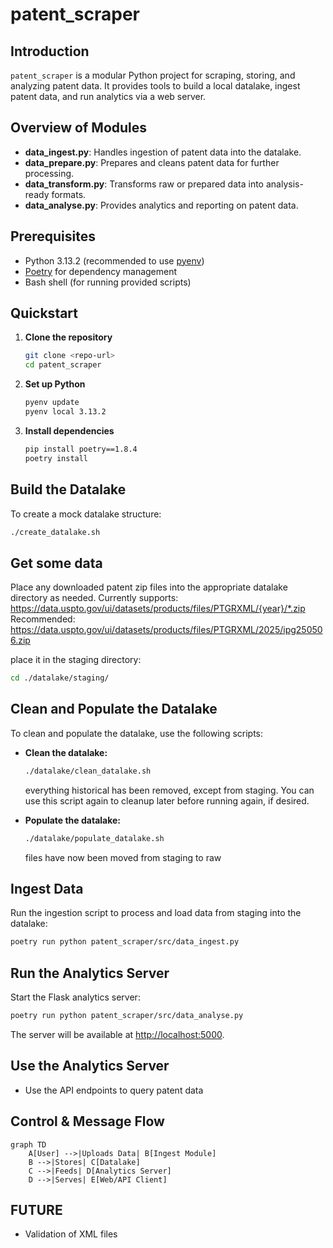 # patent_scraper

## Introduction
`patent_scraper` is a modular Python project for scraping, storing, and analyzing patent data. It provides tools to build a local datalake, ingest patent data, and run analytics via a web server.

## Overview of Modules
- **data_ingest.py**: Handles ingestion of patent data into the datalake.
- **data_prepare.py**: Prepares and cleans patent data for further processing.
- **data_transform.py**: Transforms raw or prepared data into analysis-ready formats.
- **data_analyse.py**: Provides analytics and reporting on patent data.

## Prerequisites
- Python 3.13.2 (recommended to use [pyenv](https://github.com/pyenv/pyenv#installation))
- [Poetry](https://python-poetry.org/docs/) for dependency management
- Bash shell (for running provided scripts)

## Quickstart
1. **Clone the repository**
   ```bash
   git clone <repo-url>
   cd patent_scraper
   ```
2. **Set up Python**
   ```bash
   pyenv update
   pyenv local 3.13.2
   ```
3. **Install dependencies**
   ```bash
   pip install poetry==1.8.4
   poetry install
   ```

## Build the Datalake
To create a mock datalake structure:
```bash
./create_datalake.sh
```
## Get some data
Place any downloaded patent zip files into the appropriate datalake directory as needed.
Currently supports: https://data.uspto.gov/ui/datasets/products/files/PTGRXML/{year}/*.zip
Recommended: https://data.uspto.gov/ui/datasets/products/files/PTGRXML/2025/ipg250506.zip

place it in the staging directory:
```bash
cd ./datalake/staging/
```

## Clean and Populate the Datalake
To clean and populate the datalake, use the following scripts:

- **Clean the datalake:**
  ```bash
  ./datalake/clean_datalake.sh
  ```
  everything historical has been removed, except from staging.
  You can use this script again to cleanup later before running again, if desired.

- **Populate the datalake:**
  ```bash
  ./datalake/populate_datalake.sh
  ```
  files have now been moved from staging to raw

## Ingest Data
Run the ingestion script to process and load data from staging into the datalake:
```bash
poetry run python patent_scraper/src/data_ingest.py
```

## Run the Analytics Server
Start the Flask analytics server:
```bash
poetry run python patent_scraper/src/data_analyse.py
```
The server will be available at [http://localhost:5000](http://localhost:5000).

## Use the Analytics Server
- Use the API endpoints to query patent data


## Control & Message Flow
```mermaid
graph TD
    A[User] -->|Uploads Data| B[Ingest Module]
    B -->|Stores| C[Datalake]
    C -->|Feeds| D[Analytics Server]
    D -->|Serves| E[Web/API Client]
```

## FUTURE
- Validation of XML files
